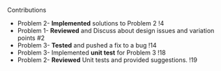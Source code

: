 Contributions
- Problem 2- **Implemented** solutions to Problem 2 !4
- Problem 1- **Reviewed** and Discuss about design issues and variation points #2
- Problem 3- **Tested** and pushed a fix to a bug  !14
- Problem 3- Implemented **unit test** for Problem 3 !18
- Problem 2- **Reviewed** Unit tests and provided suggestions. !19

